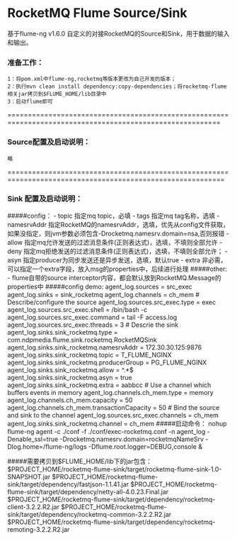 # RocketMQ Flume Source/Sink
基于flume-ng v1.6.0 自定义的对接RocketMQ的Source和Sink，用于数据的输入和输出。

### 准备工作：   
    1：将pom.xml中flume-ng,rocketmq等版本更改为自己开发的版本；   
    2：执行mvn clean install dependency:copy-dependencies；将rocketmq-flume相关jar拷贝到$FLUME_HOME/lib目录中   
    3：启动flume即可   

==========================================================================================================
### Source配置及启动说明：
    略



===========================================================================================================
### Sink  配置及启动说明：
#####config：
        - topic 指定mq topic，必填
        - tags 指定mq tag名称，选填
        - namesrvAddr 指定RocketMQ的namesrvAddr，选填，优先从config文件获取，如果没指定，则jvm参数必须包含-Drocketmq.namesrv.domain=nsa,否则报错
        - allow 指定mq允许发送的过滤消息条件(正则表达式)，选填，不填则全部允许
        - deny 指定mq拒绝发送的过滤消息条件(正则表达式)，选填，不填则全部允许；
        - asyn 指定producer为同步发送还是异步发送，选填，默认true
        - extra 非必需，可以指定一个extra字段，放入msg的properties中，后续进行处理
#####other:
        - flume自带的source interceptor内容，都会默认放到RocketMQ.Message的properties中
#####config demo:
        agent_log.sources = src_exec
        agent_log.sinks = sink_rocketmq
        agent_log.channels = ch_mem
        # Describe/configure the source
        agent_log.sources.src_exec.type = exec
        agent_log.sources.src_exec.shell = /bin/bash -c
        agent_log.sources.src_exec.command = tail -F access.log
        agent_log.sources.src_exec.threads = 3
        # Descrie the sink
        agent_log.sinks.sink_rocketmq.type = com.ndpmedia.flume.sink.rocketmq.RocketMQSink
        agent_log.sinks.sink_rocketmq.namesrvAddr = 172.30.30.125:9876
        agent_log.sinks.sink_rocketmq.topic = T_FLUME_NGINX
        agent_log.sinks.sink_rocketmq.producerGroup = PG_FLUME_NGINX
        agent_log.sinks.sink_rocketmq.allow = ^.*$
        agent_log.sinks.sink_rocketmq.asyn = true
        agent_log.sinks.sink_rocketmq.extra = aabbcc
        # Use a channel which buffers events in memory
        agent_log.channels.ch_mem.type = memory
        agent_log.channels.ch_mem.capacity = 50
        agent_log.channels.ch_mem.transactionCapacity = 50
        # Bind the source and sink to the channel
        agent_log.sources.src_exec.channels = ch_mem
        agent_log.sinks.sink_rocketmq.channel = ch_mem
#####启动命令：
        nohup flume-ng agent -c ./conf -f ./conf/exec-rocketmq.conf -n agent_log -Denable_ssl=true -Drocketmq.namesrv.domain=rocketmqNameSrv -Dlog.home=/flume-ng/logs -Dflume.root.logger=DEBUG,console &


#####需要拷贝到$FLUME_HOME/lib下的jar包含：
        $PROJECT_HOME/rocketmq-flume-sink/target/rocketmq-flume-sink-1.0-SNAPSHOT.jar
        $PROJECT_HOME/rocketmq-flume-sink/target/dependency/fastjson-1.1.41.jar
        $PROJECT_HOME/rocketmq-flume-sink/target/dependency/netty-all-4.0.23.Final.jar
        $PROJECT_HOME/rocketmq-flume-sink/target/dependency/rocketmq-client-3.2.2.R2.jar
        $PROJECT_HOME/rocketmq-flume-sink/target/dependency/rocketmq-common-3.2.2.R2.jar
        $PROJECT_HOME/rocketmq-flume-sink/target/dependency/rocketmq-remoting-3.2.2.R2.jar
    
